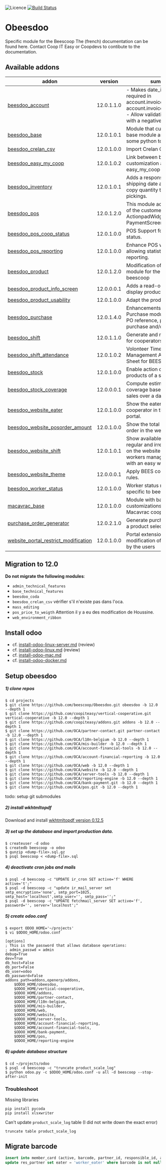 ![Licence](https://img.shields.io/badge/licence-AGPL--3-blue.svg)
[![Build Status](https://travis-ci.com/beescoop/Obeesdoo.svg?branch=12.0)](https://travis-ci.com/beescoop/Obeesdoo?branch=12.0)

# Obeesdoo
Specific module for the Beescoop
The (french) documentation can be found here. 
Contact Coop IT Easy or Coopdevs to contibute to the documentation.

<!-- prettier-ignore-start -->
[//]: # (addons)

Available addons
----------------
addon | version | summary
--- | --- | ---
[beesdoo_account](beesdoo_account/) | 12.0.1.1.0 | - Makes date_invoice field required in account.invoice_form and account.invoice_supplier_form - Allow validating an invoice with a negative total amount
[beesdoo_base](beesdoo_base/) | 12.0.1.0.1 | Module that customize the base module and contains some python tools
[beesdoo_crelan_csv](beesdoo_crelan_csv/) | 12.0.1.0.0 | Import Crelan CSV Wizard
[beesdoo_easy_my_coop](beesdoo_easy_my_coop/) | 12.0.1.0.2 | Link between beesdoo customization and easy_my_coop
[beesdoo_inventory](beesdoo_inventory/) | 12.0.1.0.1 | Adds a responsible, a max shipping date and a button to copy quantity to stock pickings.
[beesdoo_pos](beesdoo_pos/) | 12.0.1.2.0 | This module adds the eaters of the customer to the POS ActionpadWidget and PaymentScreenWidget.
[beesdoo_pos_coop_status](beesdoo_pos_coop_status/) | 12.0.1.0.0 | POS Support for cooperator status.
[beesdoo_pos_reporting](beesdoo_pos_reporting/) | 12.0.1.0.0 | Enhance POS with features allowing statistics and reporting.
[beesdoo_product](beesdoo_product/) | 12.0.1.2.0 | Modification of product module for the needs of beescoop
[beesdoo_product_info_screen](beesdoo_product_info_screen/) | 12.0.0.0.1 | Adds a read-only screen to display product information
[beesdoo_product_usability](beesdoo_product_usability/) | 12.0.1.0.0 | Adapt the product views.
[beesdoo_purchase](beesdoo_purchase/) | 12.0.1.4.0 | Enhancements related to Purchase module : field, filter, PO reference, product's purchase and/or selling price
[beesdoo_shift](beesdoo_shift/) | 12.0.1.1.0 | Generate and manage shifts for cooperators.
[beesdoo_shift_attendance](beesdoo_shift_attendance/) | 12.0.1.0.2 | Volonteer Timetable Management Attendance Sheet for BEES coop
[beesdoo_stock](beesdoo_stock/) | 12.0.1.0.0 | Enable action on multiple products of a stock receipt
[beesdoo_stock_coverage](beesdoo_stock_coverage/) | 12.0.0.0.1 | Compute estimated stock coverage based on product sales over a date range.
[beesdoo_website_eater](beesdoo_website_eater/) | 12.0.1.0.0 | Show the eaters of a cooperator in the website portal.
[beesdoo_website_posorder_amount](beesdoo_website_posorder_amount/) | 12.0.1.0.0 | Show the total amount of pos order in the website portal.
[beesdoo_website_shift](beesdoo_website_shift/) | 12.0.1.0.1 | Show available shifts for regular and irregular workers on the website and let workers manage their shifts with an easy web interface.
[beesdoo_website_theme](beesdoo_website_theme/) | 12.0.0.0.1 | Apply BEES coop design rules.
[beesdoo_worker_status](beesdoo_worker_status/) | 12.0.1.0.0 | Worker status management specific to beescoop.
[macavrac_base](macavrac_base/) | 12.0.1.0.0 | Module with basic customizations for the Macavrac cooperative.
[purchase_order_generator](purchase_order_generator/) | 12.0.2.1.0 | Generate purchase order from a product selection
[website_portal_restrict_modification](website_portal_restrict_modification/) | 12.0.1.0.0 | Portal extension preventing modification of sensible data by the users

[//]: # (end addons)
<!-- prettier-ignore-end -->


## Migration to 12.0

**Do not migrate the following modules**:
- `admin_technical_features`
- `base_technical_features`
- `beesdoo_coda`
- `beesdoo_crelan_csv` vérifier s'il n'existe pas dans l'oca.
- `mass_editing`
- `pos_price_to_weigth` Attention il y a eu des modification de Houssine.
- `web_environment_ribbon`

## Install odoo

- cf. [install-odoo-linux-server.md](install-odoo-linux-server.md) (review)
- cf. [install-odoo-linux.md](install-odoo.md) (review)
- cf. [install-odoo-mac.md](install-odoo-mac.md)
- cf. [install-odoo-docker.md](install-odoo-docker.md)

## Setup obeesdoo

##### 1) clone repos

```
$ cd projects
$ git clone https://github.com/beescoop/Obeesdoo.git obeesdoo -b 12.0 --depth 1
$ git clone https://github.com/coopiteasy/vertical-cooperative.git vertical-cooperative -b 12.0 --depth 1
$ git clone https://github.com/coopiteasy/addons.git addons -b 12.0 --depth 1
$ git clone https://github.com/OCA/partner-contact.git partner-contact -b 12.0 --depth 1
$ git clone https://github.com/OCA/l10n-belgium -b 12.0 --depth 1
$ git clone https://github.com/OCA/mis-builder -b 12.0 --depth 1
$ git clone https://github.com/OCA/account-financial-tools -b 12.0 --depth 1
$ git clone https://github.com/OCA/account-financial-reporting -b 12.0 --depth 1
$ git clone https://github.com/OCA/web -b 12.0 --depth 1
$ git clone https://github.com/OCA/website -b 12.0 --depth 1
$ git clone https://github.com/OCA/server-tools -b 12.0 --depth 1
$ git clone https://github.com/OCA/reporting-engine -b 12.0 --depth 1
$ git clone https://github.com/OCA/bank-payment.git -b 12.0 --depth 1
$ git clone https://github.com/OCA/pos.git -b 12.0 --depth 1
```

todo: setup git submodules

##### 2) install wkhtmltopdf

Download and install [wkhtmltopdf version 0.12.5](https://github.com/wkhtmltopdf/wkhtmltopdf/releases/0.12.5)

##### 3) set up the database and import production data.


```
$ createuser -d odoo
$ createdb beescoop -o odoo
$ gunzip <dump-file>.sql.gz
$ psql beescoop < <dump-file>.sql
```

##### 4) deactivate cron jobs and mails

```
$ psql -d beescoop -c "UPDATE ir_cron SET active='f' WHERE active='t';"
$ psql -d beescoop -c "update ir_mail_server set smtp_encryption='none', smtp_port=1025, smtp_host='localhost',smtp_user='', smtp_pass='';"
$ psql -d beescoop -c "UPDATE fetchmail_server SET active='f', password='', server='localhost';"
```

##### 5) create odoo.conf

```
$ export ODOO_HOME='~/projects'
$ vi $ODOO_HOME/odoo.conf
```

```
[options]
; This is the password that allows database operations:
; admin_passwd = admin
debug=True
dev=True
db_host=False
db_port=False
db_user=odoo
db_password=False
addons_path=addons,openerp/addons,
    $ODOO_HOME/obeesdoo,
    $ODOO_HOME/vertical-cooperative,
    $ODOO_HOME/addons,
    $ODOO_HOME/partner-contact,
    $ODOO_HOME/l10n-belgium,
    $ODOO_HOME/mis-builder,
    $ODOO_HOME/web,
    $ODOO_HOME/website,
    $ODOO_HOME/server-tools,
    $ODOO_HOME/account-financial-reporting,
    $ODOO_HOME/account-financial-tools,
    $ODOO_HOME/bank-payment,
    $ODOO_HOME/pos,
    $ODOO_HOME/reporting-engine
```

##### 6) update database structure

```
$ cd ~/projects/odoo
$ psql -d beescoop -c "truncate product_scale_log"
$ python odoo.py -c $ODOO_HOME/odoo.conf -u all -d beescoop --stop-after-init
```

### Troubleshoot

 Missing libraries

 ```
 pip install pycoda
 pip install xlsxwriter
 ```

 Can't update `product_scale_log` table (I did not write down the exact error)

 ```
 truncate table product_scale_log
 ```

## Migrate barcode

```sql
insert into member_card (active, barcode, partner_id, responsible_id, activation_date) select 't', barcode, id, 1, '2016-01-01' from res_partner where barcode is not null;
update res_partner set eater = 'worker_eater' where barcode is not null;
```
